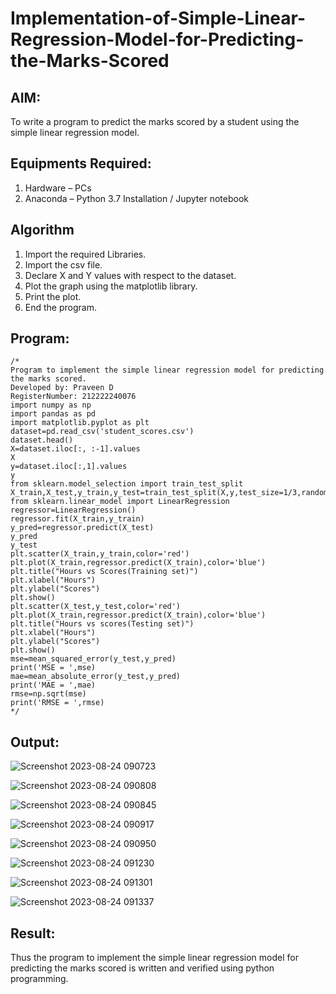 # Implementation-of-Simple-Linear-Regression-Model-for-Predicting-the-Marks-Scored

## AIM:
To write a program to predict the marks scored by a student using the simple linear regression model.

## Equipments Required:
1. Hardware – PCs
2. Anaconda – Python 3.7 Installation / Jupyter notebook

## Algorithm
1. Import the required Libraries.
2. Import the csv file.
3. Declare X and Y values with respect to the dataset.
4. Plot the graph using the matplotlib library.
5. Print the plot.
6. End the program.

## Program:
```
/*
Program to implement the simple linear regression model for predicting the marks scored.
Developed by: Praveen D
RegisterNumber: 212222240076
import numpy as np
import pandas as pd 
import matplotlib.pyplot as plt
dataset=pd.read_csv('student_scores.csv')
dataset.head()
X=dataset.iloc[:, :-1].values
X
y=dataset.iloc[:,1].values
y
from sklearn.model_selection import train_test_split
X_train,X_test,y_train,y_test=train_test_split(X,y,test_size=1/3,random_state=0)
from sklearn.linear_model import LinearRegression
regressor=LinearRegression()
regressor.fit(X_train,y_train)
y_pred=regressor.predict(X_test)
y_pred
y_test
plt.scatter(X_train,y_train,color='red')
plt.plot(X_train,regressor.predict(X_train),color='blue')
plt.title("Hours vs Scores(Training set)")
plt.xlabel("Hours")
plt.ylabel("Scores")
plt.show()
plt.scatter(X_test,y_test,color='red')
plt.plot(X_train,regressor.predict(X_train),color='blue')
plt.title("Hours vs scores(Testing set)")
plt.xlabel("Hours")
plt.ylabel("Scores")
plt.show()
mse=mean_squared_error(y_test,y_pred)
print('MSE = ',mse)
mae=mean_absolute_error(y_test,y_pred)
print('MAE = ',mae)
rmse=np.sqrt(mse)
print('RMSE = ',rmse)
*/
```

## Output:

![Screenshot 2023-08-24 090723](https://github.com/praveenmax55/Implementation-of-Simple-Linear-Regression-Model-for-Predicting-the-Marks-Scored/assets/113497509/57f2db55-8f27-466c-9df8-39aa70f806d8)

![Screenshot 2023-08-24 090808](https://github.com/praveenmax55/Implementation-of-Simple-Linear-Regression-Model-for-Predicting-the-Marks-Scored/assets/113497509/77492632-c012-4107-83c8-10ffcd2e228a)

![Screenshot 2023-08-24 090845](https://github.com/praveenmax55/Implementation-of-Simple-Linear-Regression-Model-for-Predicting-the-Marks-Scored/assets/113497509/1135cd01-a2fe-4e51-afb2-774f084312a4)

![Screenshot 2023-08-24 090917](https://github.com/praveenmax55/Implementation-of-Simple-Linear-Regression-Model-for-Predicting-the-Marks-Scored/assets/113497509/1fd74109-307e-4cbf-9e02-22898e5aa096)

![Screenshot 2023-08-24 090950](https://github.com/praveenmax55/Implementation-of-Simple-Linear-Regression-Model-for-Predicting-the-Marks-Scored/assets/113497509/12a42d1d-9558-4524-be57-1159e167369b)

![Screenshot 2023-08-24 091230](https://github.com/praveenmax55/Implementation-of-Simple-Linear-Regression-Model-for-Predicting-the-Marks-Scored/assets/113497509/42880876-83b2-446f-8089-f8c10baf1e02)

![Screenshot 2023-08-24 091301](https://github.com/praveenmax55/Implementation-of-Simple-Linear-Regression-Model-for-Predicting-the-Marks-Scored/assets/113497509/9a6c5889-f156-4210-a2f6-49e3d6abfe5e)

![Screenshot 2023-08-24 091337](https://github.com/praveenmax55/Implementation-of-Simple-Linear-Regression-Model-for-Predicting-the-Marks-Scored/assets/113497509/ec28aec1-76b7-42f4-a733-11799cb3e9cd)


## Result:
Thus the program to implement the simple linear regression model for predicting the marks scored is written and verified using python programming.
